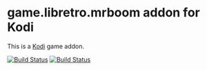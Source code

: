 # game.libretro.mrboom addon for Kodi

This is a [Kodi](http://kodi.tv) game addon.

[![Build Status](https://travis-ci.org/kodi-game/game.libretro.mrboom?branch=master)](https://travis-ci.org/kodi-game/game.libretro.mrboom)
[![Build Status](https://ci.appveyor.com/api/projects/status/github/kodi-game/game.libretro.mrboom?svg=true)](https://ci.appveyor.com/project/kodi-game/game-libretro-mrboom)
